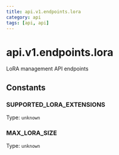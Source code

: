 ```yaml
---
title: api.v1.endpoints.lora
category: api
tags: [api, api]
---
```


# api.v1.endpoints.lora

LoRA management API endpoints

## Constants

### SUPPORTED_LORA_EXTENSIONS

Type: `unknown`

### MAX_LORA_SIZE

Type: `unknown`

